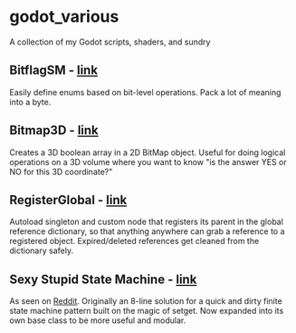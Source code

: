 # godot_various
A collection of my Godot scripts, shaders, and sundry

## BitflagSM - [link](https://github.com/belzecue/godot_various/blob/main/BitflagSM.gd)

Easily define enums based on bit-level operations.  Pack a lot of meaning into a byte.

## Bitmap3D - [link](https://github.com/belzecue/godot_various/blob/main/BitMap3D.gd)

Creates a 3D boolean array in a 2D BitMap object.  Useful for doing logical operations on a 3D volume where you want to know "is the answer YES or NO for this 3D coordinate?"

## RegisterGlobal - [link](https://github.com/belzecue/godot_various/tree/main/RegisterGlobal)

Autoload singleton and custom node that registers its parent in the global reference dictionary, so that anything anywhere can grab a reference to a registered object.  Expired/deleted references get cleaned from the dictionary safely.

## Sexy Stupid State Machine - [link](https://github.com/belzecue/godot_various/blob/main/SSSM.gd)

As seen on [Reddit](https://www.reddit.com/r/godot/comments/rfzwom/sexystupid_state_machine_in_8_lines/).  Originally an 8-line solution for a quick and dirty finite state machine pattern built on the magic of setget. Now expanded into its own base class to be more useful and modular.
